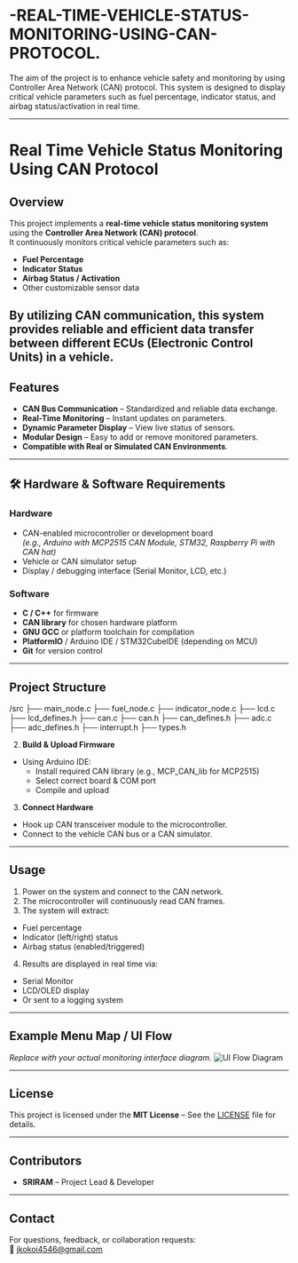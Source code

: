 # -REAL-TIME-VEHICLE-STATUS-MONITORING-USING-CAN-PROTOCOL.
The aim of the project is to enhance vehicle safety and monitoring by using Controller Area Network (CAN) protocol. This system is designed to display critical vehicle parameters such as fuel percentage, indicator status, and airbag status/activation in real time.

-------------------------------------------------------------------------------------------------------------------------------------------------------------
# Real Time Vehicle Status Monitoring Using CAN Protocol

## Overview
This project implements a **real-time vehicle status monitoring system** using the **Controller Area Network (CAN) protocol**.  
It continuously monitors critical vehicle parameters such as:

- **Fuel Percentage**
- **Indicator Status**
- **Airbag Status / Activation**
- Other customizable sensor data

By utilizing CAN communication, this system provides reliable and efficient data transfer between different ECUs (Electronic Control Units) in a vehicle.
-------------------------------------------------------------------------------------------------------------------------------------------------------------
##  Features
-  **CAN Bus Communication** – Standardized and reliable data exchange.
-  **Real-Time Monitoring** – Instant updates on parameters.
-  **Dynamic Parameter Display** – View live status of sensors.
-  **Modular Design** – Easy to add or remove monitored parameters.
-  **Compatible with Real or Simulated CAN Environments**.
-------------------------------------------------------------------------------------------------------------------------------------------------------------
## 🛠 Hardware & Software Requirements

### Hardware
- CAN-enabled microcontroller or development board  
  *(e.g., Arduino with MCP2515 CAN Module, STM32, Raspberry Pi with CAN hat)*  
- Vehicle or CAN simulator setup
- Display / debugging interface (Serial Monitor, LCD, etc.)

### Software
- **C / C++** for firmware  
- **CAN library** for chosen hardware platform  
- **GNU GCC** or platform toolchain for compilation  
- **PlatformIO** / Arduino IDE / STM32CubeIDE (depending on MCU)
- **Git** for version control

------------------------------------------------------------------------------------------------------------------------------------------------------------

##  Project Structure
/src
 ├── main_node.c
 ├── fuel_node.c
 ├── indicator_node.c
 ├── lcd.c
 ├── lcd_defines.h
 ├── can.c
 ├── can.h
 ├── can_defines.h
 ├── adc.c
 ├── adc_defines.h
 ├── interrupt.h
 ├── types.h

2. **Build & Upload Firmware**
- Using Arduino IDE:
  - Install required CAN library (e.g., MCP_CAN_lib for MCP2515)
  - Select correct board & COM port
  - Compile and upload

3. **Connect Hardware**
- Hook up CAN transceiver module to the microcontroller.
- Connect to the vehicle CAN bus or a CAN simulator.

------------------------------------------------------------------------------------------------------------------------------------------------------------

##  Usage
1. Power on the system and connect to the CAN network.
2. The microcontroller will continuously read CAN frames.
3. The system will extract:
- Fuel percentage
- Indicator (left/right) status
- Airbag status (enabled/triggered)
4. Results are displayed in real time via:
- Serial Monitor
- LCD/OLED display
- Or sent to a logging system

-----------------------------------------------------------------------------------------------------------------------------------------------------------
##  Example Menu Map / UI Flow
*Replace with your actual monitoring interface diagram.*
![UI Flow Diagram](images/example-ui-flow.png)

-----------------------------------------------------------------------------------------------------------------------------------------------------------
## License
This project is licensed under the **MIT License** – See the [LICENSE](LICENSE) file for details.

------------------------------------------------------------------------------------------------------------------------------------------------------------
##  Contributors
- **SRIRAM** – Project Lead & Developer
---------------------------------------------------------------------------------------------------------------------------------------------------------

## Contact
For questions, feedback, or collaboration requests:  
📩 jkokoi4546@gmail.com
